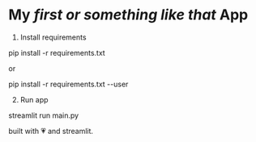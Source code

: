 # My *first or something like that* App

1. Install requirements

pip install -r requirements.txt

or

pip install -r requirements.txt --user


2. Run app

streamlit run main.py


built with 💗 and streamlit.